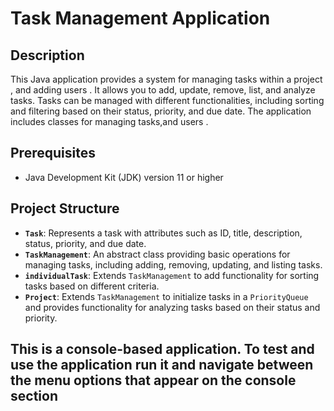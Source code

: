 # Task Management Application

## Description
This Java application provides a system for managing tasks within a project , and adding users . It allows you to add, update, remove, list, and analyze tasks. Tasks can be managed with different functionalities, 
including sorting and filtering based on their status, priority, and due date. The application includes classes for managing tasks,and users .

## Prerequisites
- Java Development Kit (JDK) version 11 or higher

## Project Structure
- **`Task`**: Represents a task with attributes such as ID, title, description, status, priority, and due date.
- **`TaskManagement`**: An abstract class providing basic operations for managing tasks, including adding, removing, updating, and listing tasks.
- **`individualTask`**: Extends `TaskManagement` to add functionality for sorting tasks based on different criteria.
- **`Project`**: Extends `TaskManagement` to initialize tasks in a `PriorityQueue` and provides functionality for analyzing tasks based on their status and priority.

## This is a console-based application. To test and use the application run it and navigate between the menu options that appear on the console section
